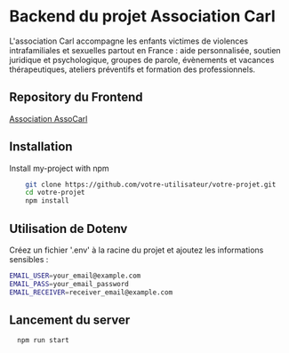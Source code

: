 
# Backend du projet Association Carl
L'association Carl accompagne les enfants victimes de violences intrafamiliales et sexuelles partout en France : aide personnalisée, soutien juridique et psychologique, groupes de parole, évènements et vacances thérapeutiques, ateliers préventifs et formation des professionnels.



## Repository du Frontend

[Association AssoCarl](https://github.com/AdilBID/AssoCarl)


## Installation

Install my-project with npm

```bash
    git clone https://github.com/votre-utilisateur/votre-projet.git
    cd votre-projet
    npm install
```



## Utilisation de Dotenv
Créez un fichier '.env' à la racine du projet et ajoutez les informations sensibles :

```bash
EMAIL_USER=your_email@example.com
EMAIL_PASS=your_email_password
EMAIL_RECEIVER=receiver_email@example.com
```

## Lancement du server

```bash
  npm run start
```